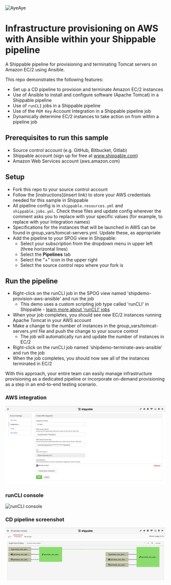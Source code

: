 ![AyeAye](https://github.com/shippableSamples/node-build-push-docker-hub/blob/master/public/resources/images/captain.png)

# Infrastructure provisioning on AWS with Ansible within your Shippable pipeline 

A Shippable pipeline for provisioning and terminating Tomcat servers on Amazon 
EC/2 using Ansible.

This repo demonstrates the following features:
* Set up a CD pipeline to provision and terminate Amazon EC/2 instances 
* Use of Ansible to install and configure software (Apache Tomcat) in a Shippable 
pipeline
* Use of `runCLI` jobs in a Shippable pipeline
* Use of the `PEM Key` Account Integration in a Shippable pipeline job
* Dynamically determine EC/2 instances to take action on from within a pipeline 
job

## Prerequisites to run this sample
* Source control account (e.g. GitHub, Bitbucket, Gitlab)
* Shippable account (sign up for free at www.shippable.com)
* Amazon Web Services account (aws.amazon.com)

## Setup
* Fork this repo to your source control account
* Follow the [instructions](insert link) to store your AWS credentials needed 
for this sample in Shippable
* All pipeline config is in `shippable.resources.yml` and `shippable.jobs.yml`. 
Check these files and update config wherever the comment asks you to replace 
with your specific values (for example, to replace with your Integration names)
* Specifications for the instances that will be launched in AWS can be found in 
group_vars/tomcat-servers.yml. Update these, as appropriate
* Add the pipeline to your SPOG view in Shippable:
  * Select your subscription from the dropdown menu in upper left (three 
  horizontal lines)
  * Select the **Pipelines** tab
  * Select the "+" icon in the upper right
  * Select the source control repo where your fork is 

## Run the pipeline 
* Right-click on the runCLI job in the SPOG view named 'shipdemo-provision-aws-ansible' 
and run the job
  * This demo uses a custom scripting job type called 'runCLI' in Shippable - 
  [learn more about 'runCLI' jobs](http://docs.shippable.com/pipelines/jobs/runCLI/) 
* When your job completes, you should see new EC/2 instances running Apache 
Tomcat in your AWS account
* Make a change to the number of instances in the group_vars/tomcat-servers.yml 
file and push the change to your source control
  * The job will automatically run and update the number of instances in EC/2
* Right-click on the runCLI job named 'shipdemo-terminate-aws-ansible' and run 
the job
* When the job completes, you should now see all of the instances terminated in
EC/2

With this approach, your entire team can easily manage infrastructure provisioning as a dedicated pipeline or incorporate on-demand provisioning as a step in an end-to-end testing scenario. 

### AWS integration
![AWS Integration](https://github.com/devops-recipes/provision-aws-ansible/blob/master/public/resources/images/provision-aws-ansible-integration.png)

### runCLI console
![runCLI console](https://github.com/devops-recipes/provision-aws-ansible/blob/master/public/resources/images/provision-aws-ansible-provision.png)

### CD pipeline screenshot
![CD Pipeline](https://github.com/devops-recipes/provision-aws-ansible/blob/master/public/resources/images/provision-aws-ansible-pipeline.png)

